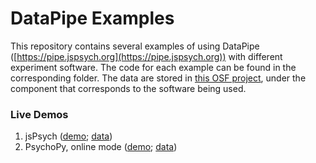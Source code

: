 # DataPipe Examples

This repository contains several examples of using DataPipe ([https://pipe.jspsych.org](https://pipe.jspsych.org)) with different experiment software. The code for each example can be found in the corresponding folder. The data are stored in [this OSF project](https://osf.io/6myfk/), under the component that corresponds to the software being used.

### Live Demos

1. jsPsych ([demo](https://jspsych.github.io/datapipe-examples/jspsych); [data](https://osf.io/zt3y5/))
2. PsychoPy, online mode ([demo](https://jspsych.github.io/datapipe-examples/psychopy); [data](https://osf.io/w6yd4/))
